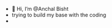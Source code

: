 - 👋 Hi, I’m @Anchal Bisht
- trying to build my base with the coding
- 

<!---
Anchu2002/Anchu2002 is a ✨ special ✨ repository because its `README.md` (this file) appears on your GitHub profile.
You can click the Preview link to take a look at your changes.
--->
